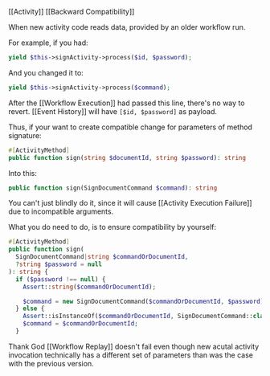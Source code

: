 [[Activity]] [[Backward Compatibility]]

When new activity code reads data, provided by an older workflow run.

For example, if you had:
```php
yield $this->signActivity->process($id, $password);
```

And you changed it to:

```php
yield $this->signActivity->process($command);
```

After the [[Workflow Execution]] had passed this line, there's no way to revert. [[Event History]] will have `[$id, $password]` as payload.

Thus, if your want to create compatible change for parameters of method signature:

```php
#[ActivityMethod]
public function sign(string $documentId, string $password): string
```

Into this:
```php
public function sign(SignDocumentCommand $command): string
```

You can't just blindly do it, since it will cause [[Activity Execution Failure]] due to incompatible arguments.

What you do need to do, is to ensure compatibility by yourself:

```php
#[ActivityMethod]
public function sign(
  SignDocumentCommand|string $commandOrDocumentId,
  ?string $password = null
): string {
  if ($password !== null) {
    Assert::string($commandOrDocumentId);

    $command = new SignDocumentCommand($commandOrDocumentId, $password);
  } else {
    Assert::isInstanceOf($commandOrDocumentId, SignDocumentCommand::class);
    $command = $commandOrDocumentId;
  }
```

Thank God [[Workflow Replay]] doesn't fail even though new acutal activity invocation technically has a different set of parameters than was the case with the previous version.

